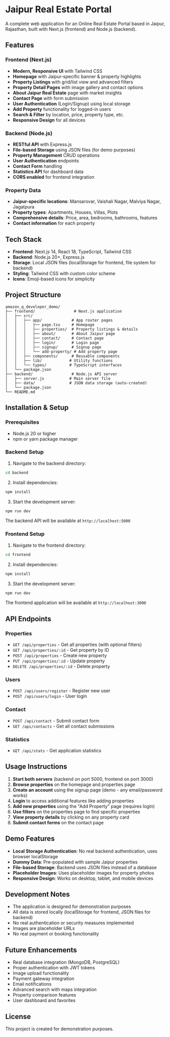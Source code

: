 # Jaipur Real Estate Portal

A complete web application for an Online Real Estate Portal based in Jaipur, Rajasthan, built with Next.js (frontend) and Node.js (backend).

## Features

### Frontend (Next.js)
- **Modern, Responsive UI** with Tailwind CSS
- **Homepage** with Jaipur-specific banner & property highlights
- **Property Listings** with grid/list view and advanced filters
- **Property Detail Pages** with image gallery and contact options
- **About Jaipur Real Estate** page with market insights
- **Contact Page** with form submission
- **User Authentication** (Login/Signup) using local storage
- **Add Property** functionality for logged-in users
- **Search & Filter** by location, price, property type, etc.
- **Responsive Design** for all devices

### Backend (Node.js)
- **RESTful API** with Express.js
- **File-based Storage** using JSON files (for demo purposes)
- **Property Management** CRUD operations
- **User Authentication** endpoints
- **Contact Form** handling
- **Statistics API** for dashboard data
- **CORS enabled** for frontend integration

### Property Data
- **Jaipur-specific locations**: Mansarovar, Vaishali Nagar, Malviya Nagar, Jagatpura
- **Property types**: Apartments, Houses, Villas, Plots
- **Comprehensive details**: Price, area, bedrooms, bathrooms, features
- **Contact information** for each property

## Tech Stack

- **Frontend**: Next.js 14, React 18, TypeScript, Tailwind CSS
- **Backend**: Node.js 20+, Express.js
- **Storage**: Local JSON files (localStorage for frontend, file system for backend)
- **Styling**: Tailwind CSS with custom color scheme
- **Icons**: Emoji-based icons for simplicity

## Project Structure

```
amazon_q_developer_demo/
├── frontend/                 # Next.js application
│   ├── src/
│   │   ├── app/             # App router pages
│   │   │   ├── page.tsx     # Homepage
│   │   │   ├── properties/  # Property listings & details
│   │   │   ├── about/       # About Jaipur page
│   │   │   ├── contact/     # Contact page
│   │   │   ├── login/       # Login page
│   │   │   ├── signup/      # Signup page
│   │   │   └── add-property/ # Add property page
│   │   ├── components/      # Reusable components
│   │   ├── lib/            # Utility functions
│   │   └── types/          # TypeScript interfaces
│   └── package.json
├── backend/                 # Node.js API server
│   ├── server.js           # Main server file
│   ├── data/               # JSON data storage (auto-created)
│   └── package.json
└── README.md
```

## Installation & Setup

### Prerequisites
- Node.js 20 or higher
- npm or yarn package manager

### Backend Setup

1. Navigate to the backend directory:
```bash
cd backend
```

2. Install dependencies:
```bash
npm install
```

3. Start the development server:
```bash
npm run dev
```

The backend API will be available at `http://localhost:5000`

### Frontend Setup

1. Navigate to the frontend directory:
```bash
cd frontend
```

2. Install dependencies:
```bash
npm install
```

3. Start the development server:
```bash
npm run dev
```

The frontend application will be available at `http://localhost:3000`

## API Endpoints

### Properties
- `GET /api/properties` - Get all properties (with optional filters)
- `GET /api/properties/:id` - Get property by ID
- `POST /api/properties` - Create new property
- `PUT /api/properties/:id` - Update property
- `DELETE /api/properties/:id` - Delete property

### Users
- `POST /api/users/register` - Register new user
- `POST /api/users/login` - User login

### Contact
- `POST /api/contact` - Submit contact form
- `GET /api/contacts` - Get all contact submissions

### Statistics
- `GET /api/stats` - Get application statistics

## Usage Instructions

1. **Start both servers** (backend on port 5000, frontend on port 3000)
2. **Browse properties** on the homepage and properties page
3. **Create an account** using the signup page (demo - any email/password works)
4. **Login** to access additional features like adding properties
5. **Add new properties** using the "Add Property" page (requires login)
6. **Use filters** on the properties page to find specific properties
7. **View property details** by clicking on any property card
8. **Submit contact forms** on the contact page

## Demo Features

- **Local Storage Authentication**: No real backend authentication, uses browser localStorage
- **Dummy Data**: Pre-populated with sample Jaipur properties
- **File-based Storage**: Backend uses JSON files instead of a database
- **Placeholder Images**: Uses placeholder images for property photos
- **Responsive Design**: Works on desktop, tablet, and mobile devices

## Development Notes

- The application is designed for demonstration purposes
- All data is stored locally (localStorage for frontend, JSON files for backend)
- No real authentication or security measures implemented
- Images are placeholder URLs
- No real payment or booking functionality

## Future Enhancements

- Real database integration (MongoDB, PostgreSQL)
- Proper authentication with JWT tokens
- Image upload functionality
- Payment gateway integration
- Email notifications
- Advanced search with maps integration
- Property comparison features
- User dashboard and favorites

## License

This project is created for demonstration purposes.
